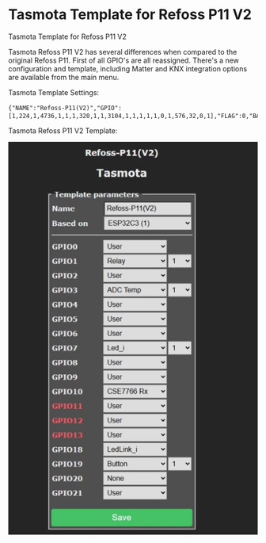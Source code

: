# Tasmota Template for Refoss P11 V2
Tasmota Template for Refoss P11 V2

Tasmota Refoss P11 V2 has several differences when compared to the original Refoss P11. First of all GPIO's are all reassigned. There's a new configuration and template, including Matter and KNX integration options are available from the main menu. 

Tasmota Template Settings:

````
{"NAME":"Refoss-P11(V2)","GPIO":[1,224,1,4736,1,1,1,320,1,1,3104,1,1,1,1,1,0,1,576,32,0,1],"FLAG":0,"BASE":1}
````

Tasmota Refoss P11 V2 Template:

![Refoss P11 V2 Prameters](Images/Tasmota-Refoss-P11V2-Template.jpg)

